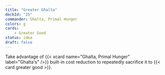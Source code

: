 ```yaml
---
title: "Greater Ghalta"
deckId: "25"
commander: Ghalta, Primal Hunger
colors: g
cards:
    - Greater Good
status: idea
draft: false
---
```


Take advantage of {{< xcard name="Ghalta, Primal Hunger" label="Ghalta's" />}} built-in cost reduction to repeatedly sacrifice it to {{< card greater good >}}.
